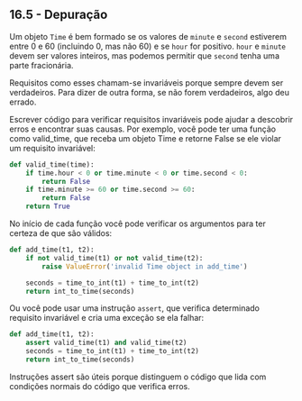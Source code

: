 ## 16.5 - Depuração

Um objeto `Time` é bem formado se os valores de `minute` e `second` estiverem entre 0 e 60 (incluindo 0, mas não 60) e se `hour` for positivo. `hour` e `minute` devem ser valores inteiros, mas podemos permitir que `second` tenha uma parte fracionária.

Requisitos como esses chamam-se invariáveis porque sempre devem ser verdadeiros. Para dizer de outra forma, se não forem verdadeiros, algo deu errado.

Escrever código para verificar requisitos invariáveis pode ajudar a descobrir erros e encontrar suas causas. Por exemplo, você pode ter uma função como valid\_time, que receba um objeto Time e retorne False se ele violar um requisito invariável:

```python
def valid_time(time):
    if time.hour < 0 or time.minute < 0 or time.second < 0:
        return False
    if time.minute >= 60 or time.second >= 60:
        return False
    return True
```

No início de cada função você pode verificar os argumentos para ter certeza de que são válidos:

```python
def add_time(t1, t2):
    if not valid_time(t1) or not valid_time(t2):
        raise ValueError('invalid Time object in add_time')

    seconds = time_to_int(t1) + time_to_int(t2)
    return int_to_time(seconds)
```

Ou você pode usar uma instrução `assert`, que verifica determinado requisito invariável e cria uma exceção se ela falhar:

```python
def add_time(t1, t2):
    assert valid_time(t1) and valid_time(t2)
    seconds = time_to_int(t1) + time_to_int(t2)
    return int_to_time(seconds)
```

Instruções assert são úteis porque distinguem o código que lida com condições normais do código que verifica erros.
